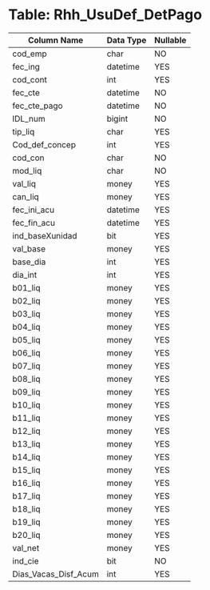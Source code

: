 # Table: Rhh_UsuDef_DetPago

| Column Name | Data Type | Nullable |
|-------------|-----------|----------|
| cod_emp | char | NO |
| fec_ing | datetime | YES |
| cod_cont | int | YES |
| fec_cte | datetime | NO |
| fec_cte_pago | datetime | NO |
| IDL_num | bigint | NO |
| tip_liq | char | YES |
| Cod_def_concep | int | YES |
| cod_con | char | NO |
| mod_liq | char | NO |
| val_liq | money | YES |
| can_liq | money | YES |
| fec_ini_acu | datetime | YES |
| fec_fin_acu | datetime | YES |
| ind_baseXunidad | bit | YES |
| val_base | money | YES |
| base_dia | int | YES |
| dia_int | int | YES |
| b01_liq | money | YES |
| b02_liq | money | YES |
| b03_liq | money | YES |
| b04_liq | money | YES |
| b05_liq | money | YES |
| b06_liq | money | YES |
| b07_liq | money | YES |
| b08_liq | money | YES |
| b09_liq | money | YES |
| b10_liq | money | YES |
| b11_liq | money | YES |
| b12_liq | money | YES |
| b13_liq | money | YES |
| b14_liq | money | YES |
| b15_liq | money | YES |
| b16_liq | money | YES |
| b17_liq | money | YES |
| b18_liq | money | YES |
| b19_liq | money | YES |
| b20_liq | money | YES |
| val_net | money | YES |
| ind_cie | bit | NO |
| Dias_Vacas_Disf_Acum | int | YES |
